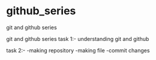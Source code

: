 # github_series
git and github series

git and github series 
task 1:-
understanding git and github

task 2:-
-making repository
-making file
-commit changes
